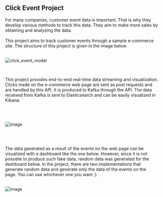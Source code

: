 ## Click Event Project

For many companies, customer event data is important. That is why they develop various methods to track this data. They aim to make more sales by obtaining and analyzing the data. <br><br>
This project aims to track customer events through a sample e-commerce site. The structure of this project is given in the image below. <br><br>

![click_event_model](https://user-images.githubusercontent.com/73762823/230680083-c381f78c-9398-4311-8fc4-02928c7afa41.png)


<br>

This project provides end-to-end real-time data streaming and visualization. Clicks made on the e-commerce web page are sent as post requests and are handled by this API. It is produced to Kafka through the API. The data received from Kafka is sent to Elasticsearch and can be easily visualized in Kibana.

<br><br>

![image](https://user-images.githubusercontent.com/73762823/230680727-ba98325c-3608-4de7-877a-f916e1775733.png)

<br><br>

The data generated as a result of the events on the web page can be visualized with a dashboard like the one below. However, since it is not possible to produce such fake data, random data was generated for the dashboard below. In the project, there are two implementations that generate random data and generate only the data of the events on the page. You can use whichever one you want :) <br><br>


![image](https://user-images.githubusercontent.com/73762823/230680906-6efa297b-65d9-45c5-8dae-36852a865350.png)
